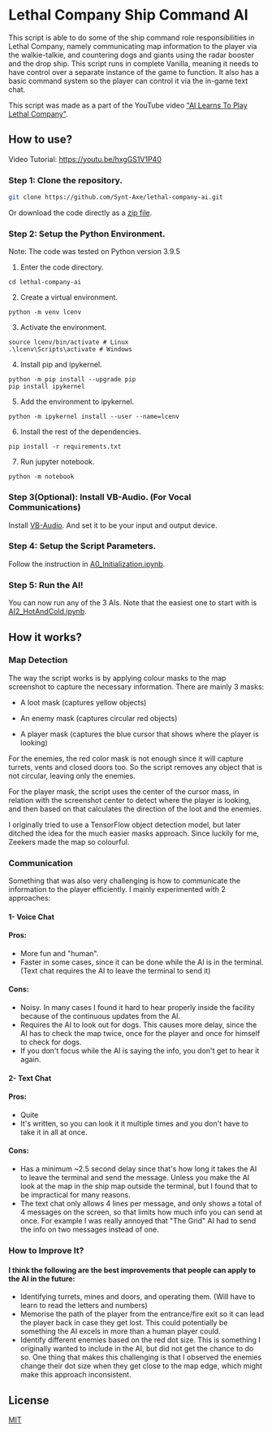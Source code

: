 
# Lethal Company Ship Command AI
This script is able to do some of the ship command role responsibilities in Lethal Company, namely communicating map information to the player via the walkie-talkie, and countering dogs and giants using the radar booster and the drop ship. This script runs in complete Vanilla, meaning it needs to have control over a separate instance of the game to function. It also has a basic command system so the player can control it via the in-game text chat. 

This script was made as a part of the YouTube video ["AI Learns To Play Lethal Company"](https://youtu.be/poZt_KjCwV4).

## How to use?
Video Tutorial: https://youtu.be/hxgGS1V1P40
### Step 1: Clone the repository.
```bash
git clone https://github.com/Synt-Axe/lethal-company-ai.git
```
Or download the code directly as a [zip file](https://github.com/Synt-Axe/lethal-company-ai/archive/refs/heads/main.zip).
### Step 2: Setup the Python Environment.

Note: The code was tested on Python version 3.9.5

1. Enter the code directory.
```
cd lethal-company-ai
```

2. Create a virtual environment.
```
python -m venv lcenv
```

3. Activate the environment.
```
source lcenv/bin/activate # Linux
.\lcenv\Scripts\activate # Windows 
```

4. Install pip and ipykernel.
```
python -m pip install --upgrade pip
pip install ipykernel
```

5. Add the environment to ipykernel.
```
python -m ipykernel install --user --name=lcenv
```

6. Install the rest of the dependencies.
```
pip install -r requirements.txt
```

7. Run jupyter notebook.
```
python -m notebook
```

### Step 3(Optional): Install VB-Audio. (For Vocal Communications)
Install [VB-Audio](https://vb-audio.com/Cable/index.htm). And set it to be your input and output device.

### Step 4: Setup the Script Parameters.
Follow the instruction in [A0_Initialization.ipynb](https://github.com/Synt-Axe/lethal-company-ai/blob/main/A0_Initialization.ipynb).

### Step 5: Run the AI!
You can now run any of the 3 AIs. Note that the easiest one to start with is [AI2_HotAndCold.ipynb](https://github.com/Synt-Axe/lethal-company-ai/blob/main/AI2_HotAndCold.ipynb).


## How it works?

### Map Detection
The way the script works is by applying colour masks to the map screenshot to capture the necessary information. There are mainly 3 masks:

- A loot mask (captures yellow objects)

- An enemy mask (captures circular red objects)

- A player mask (captures the blue cursor that shows where the player is looking)

For the enemies, the red color mask is not enough since it will capture turrets, vents and closed doors too. So the script removes any object that is not circular, leaving only the enemies.

For the player mask, the script uses the center of the cursor mass, in relation with the screenshot center to detect where the player is looking, and then based on that calculates the direction of the loot and the enemies.

I originally tried to use a TensorFlow object detection model, but later ditched the idea for the much easier masks approach. Since luckily for me, Zeekers made the map so colourful.

### Communication
Something that was also very challenging is how to communicate the information to the player efficiently. I mainly experimented with 2 approaches:

#### 1- Voice Chat

#### Pros:

- More fun and "human".
- Faster in some cases, since it can be done while the AI is in the terminal. (Text chat requires the AI to leave the terminal to send it)

#### Cons:

- Noisy. In many cases I found it hard to hear properly inside the facility because of the continuous updates from the AI.
- Requires the AI to look out for dogs. This causes more delay, since the AI has to check the map twice, once for the player and once for himself to check for dogs.
- If you don't focus while the AI is saying the info, you don't get to hear it again.

#### 2- Text Chat

#### Pros:

- Quite
- It's written, so you can look it it multiple times and you don't have to take it in all at once.

#### Cons:

- Has a minimum ~2.5 second delay since that's how long it takes the AI to leave the terminal and send the message. Unless you make the AI look at the map in the ship map outside the terminal, but I found that to be impractical for many reasons.
- The text chat only allows 4 lines per message, and only shows a total of 4 messages on the screen, so that limits how much info you can send at once. For example I was really annoyed that "The Grid" AI had to send the info on two messages instead of one.

### How to Improve It?
#### I think the following are the best improvements that people can apply to the AI in the future:
- Identifying turrets, mines and doors, and operating them. (Will have to learn to read the letters and numbers)
- Memorise the path of the player from the entrance/fire exit so it can lead the player back in case they get lost. This could potentially be something the AI excels in more than a human player could.
- Identify different enemies based on the red dot size. This is something I originally wanted to include in the AI, but did not get the chance to do so. One thing that makes this challenging is that I observed the enemies change their dot size when they get close to the map edge, which might make this approach inconsistent.

## License

[MIT](https://github.com/Synt-Axe/lethal-company-ai/blob/main/LICENSE)
